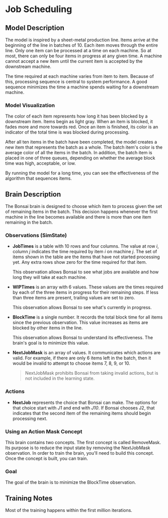 # Job Scheduling

## Model Description
The model is inspired by a sheet-metal production line. Items arrive at the beginning of the line
in batches of 10. Each item moves through the entire line. Only one item can be processed at a time
on each machine. So at most, there can only be four items in progress at any given time. A machine 
cannot accept a new item until the current item is accepted by the downstream machine.

The time required at each machine varies from item to item. Because of this, processing sequence
is central to system performance. A good sequence minimizes the time a machine spends waiting
for a downstream machine.

### Model Visualization
The color of each item represents how long it has been blocked by a downstream item. Items begin
as light gray. When an item is blocked, it fades more and more towards red. Once an item is 
finished, its color is an indicator of the total time is was blocked during processing.

After all ten items in the batch have been completed, the model creates a new item that
represents the batch as a whole. The batch item's color is the average color of all the
items in the batch. In addition, the batch item is placed in one of three queues, depending
on whether the average block time was high, acceptable, or low.

By running the model for a long time, you can see the effectiveness of the algorithm that
sequences items.

## Brain Description

The Bonsai brain is designed to choose which item to process given the set of remaining
items in the batch. This decision happens whenever the first machine in the line
becomes available and there is more than one item remaining in the batch.

### Observations (SimState)

* **JobTimes** is a table with 10 rows and four columns. The value at row *i*, column *j* 
  indicates the time required by item *i* on machine *j*. The set of items shown in
  the table are the items that have not started processing yet. Any extra rows show
  zero for the time required for that item.
  
  This observation allows Bonsai to see what jobs are available and how long they
  will take at each machine.

* **WIPTimes** is an array with 6 values. These values are the times required by each
  of the three items in progress for their remaining steps. If less than three
  items are present, trailing values are set to zero.

  This observation allows Bonsai to see what's currently in progress.

* **BlockTime** is a single number. It records the total block time for all items
  since the previous observation. This value increases as items are blocked by other
  items in the line.

  This observation allows Bonsai to understand its effectiveness. The brain's goal is
  to minimize this value.

* **NextJobMask** is an array of values. It communicates which actions are valid. For
  example, if there are only 6 items left in the batch, then it would be invalid to
  attempt to choose items 7, 8, 9, or 10.

  > NextJobMask prohibits Bonsai from taking invalid actions, but is not included
  in the learning state.

### Actions

* **NextJob** represents the choice that Bonsai can make. The options for that choice
  start with *J1* and end with *J10*. If Bonsai chooses J2, that indicates that the
  second item of the remaining items should begin processing next.

### Using an Action Mask Concept

This brain contains two concepts. The first concept is called RemoveMask. Its purpose
is to reduce the input state by removing the NextJobMask observation. In order to
train the brain, you'll need to build this concept. Once the concept is built, you
can train.

### Goal

The goal of the brain is to minimize the BlockTime observation.

## Training Notes

Most of the training happens within the first million iterations.